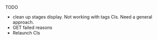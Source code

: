 TODO

- clean up stages display. Not working with tags CIs. Need a general approach.
- GET failed reasons
- Relaunch CIs
